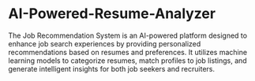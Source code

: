 # AI-Powered-Resume-Analyzer

The Job Recommendation System is an AI-powered platform designed to enhance job search experiences by providing personalized recommendations based on resumes and preferences. It utilizes machine learning models to categorize resumes, match profiles to job listings, and generate intelligent insights for both job seekers and recruiters.


